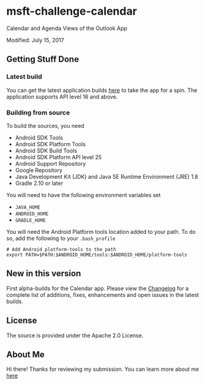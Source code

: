 # msft-challenge-calendar
Calendar and Agenda Views of the Outlook App

Modified: July 15, 2017

## Getting Stuff Done

### Latest build 
You can get the latest application builds 
[here](https://github.com/amitprabhudesai/msft-challenge-calendar/apk/) 
to take the app for a spin. The application supports API level 16 and above.

### Building from source
To build the sources, you need
- Android SDK Tools 
- Android SDK Platform Tools
- Android SDK Build Tools
- Android SDK Platform API level 25
- Android Support Repository
- Google Repository
- Java Development Kit (JDK) and Java SE Runtime Environment (JRE) 1.8
- Gradle 2.10 or later

You will need to have the following environment variables set
- `JAVA_HOME`
- `ANDROID_HOME`
- `GRADLE_HOME`

You will need the Android Platform tools location added to your path. To do so, 
add the following to your `.bash_profile`
```
# Add Android platform-tools to the path 
export PATH=$PATH:$ANDROID_HOME/tools:$ANDROID_HOME/platform-tools
```

## New in this version
First alpha-builds for the Calendar app. Please view the 
[Changelog](https://github.com/amitprabhudesai/msft-challenge-calendar/ChangeLog.md) 
for a complete list of additions, fixes, enhancements and 
open issues in the latest builds.

## License
The source is provided under the Apache 2.0 License.

## About Me
Hi there! Thanks for reviewing my submission. You can learn more about 
me [here](https://github.com/amitprabhudesai/msft-challenge-calendar/AboutMe.md)
